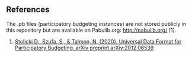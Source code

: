 
## References

The .pb files (participatory budgeting instances) are not stored publicly in this repository but are available on Pabulib.org: http://pabulib.org/ [1].

1. [Stolicki D., Szufa, S., & Talmon, N. (2020). Universal Data Format for Participatory Budgeting. arXiv preprint arXiv:2012.06539](https://arxiv.org/abs/2012.06539)
